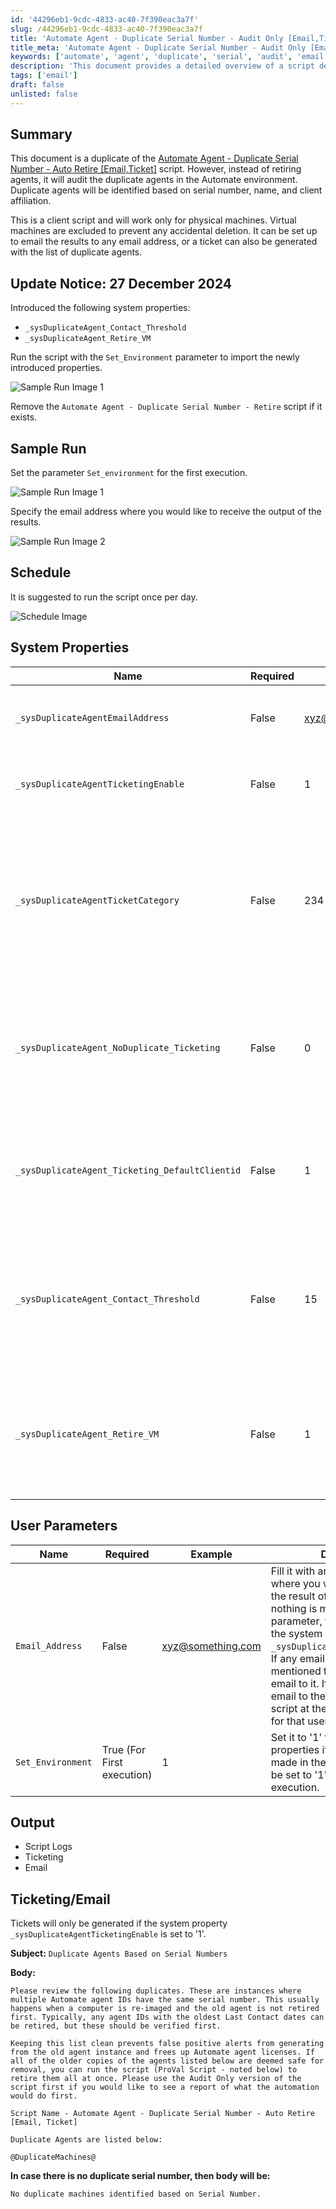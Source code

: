 ```yaml
---
id: '44296eb1-9cdc-4833-ac40-7f390eac3a7f'
slug: /44296eb1-9cdc-4833-ac40-7f390eac3a7f
title: 'Automate Agent - Duplicate Serial Number - Audit Only [Email,Ticket]'
title_meta: 'Automate Agent - Duplicate Serial Number - Audit Only [Email,Ticket]'
keywords: ['automate', 'agent', 'duplicate', 'serial', 'audit', 'email', 'ticketing']
description: 'This document provides a detailed overview of a script designed to audit duplicate agents in the Automate environment based on serial number, name, and client affiliation. It includes setup instructions, system properties, user parameters, and output details, ensuring effective management of duplicate agents.'
tags: ['email']
draft: false
unlisted: false
---
```


## Summary

This document is a duplicate of the [Automate Agent - Duplicate Serial Number - Auto Retire [Email,Ticket]](/docs/f9a0c7b8-2807-4e08-b1b7-c9342b89a493) script. However, instead of retiring agents, it will audit the duplicate agents in the Automate environment. Duplicate agents will be identified based on serial number, name, and client affiliation.

This is a client script and will work only for physical machines. Virtual machines are excluded to prevent any accidental deletion. It can be set up to email the results to any email address, or a ticket can also be generated with the list of duplicate agents.

## Update Notice: 27 December 2024

Introduced the following system properties:

- `_sysDuplicateAgent_Contact_Threshold`
- `_sysDuplicateAgent_Retire_VM`

Run the script with the `Set_Environment` parameter to import the newly introduced properties.

![Sample Run Image 1](../../../static/img/docs/44296eb1-9cdc-4833-ac40-7f390eac3a7f/image_1.webp)

Remove the `Automate Agent - Duplicate Serial Number - Retire` script if it exists.

## Sample Run

Set the parameter `Set_environment` for the first execution.

![Sample Run Image 1](../../../static/img/docs/44296eb1-9cdc-4833-ac40-7f390eac3a7f/image_1.webp)

Specify the email address where you would like to receive the output of the results.

![Sample Run Image 2](../../../static/img/docs/44296eb1-9cdc-4833-ac40-7f390eac3a7f/image_2.webp)

## Schedule

It is suggested to run the script once per day.

![Schedule Image](../../../static/img/docs/44296eb1-9cdc-4833-ac40-7f390eac3a7f/image_4.webp)

## System Properties

| Name                                           | Required | Example                                       | Description                                                                                                                                                                                                                                                                                  |
| ---------------------------------------------- | -------- | --------------------------------------------- | -------------------------------------------------------------------------------------------------------------------------------------------------------------------------------------------------------------------------------------------------------------------------------------------- |
| `_sysDuplicateAgentEmailAddress`               | False    | [xyz@something.com](mailto:xyz@something.com) | Universal email address where you would like to receive the list of duplicate agents.                                                                                                                                                                                                        |
| `_sysDuplicateAgentTicketingEnable`            | False    | 1                                             | Set to '1' to receive a ticket with a list of duplicate agents; otherwise, leave it blank or set to '0'.                                                                                                                                                                   |
| `_sysDuplicateAgentTicketCategory`             | False    | 234                                           | Mention the ticket creation category to direct the tickets to the right board in Manage. **Note:** If no ticket creation category is mentioned in this property, the script will use the universal ticket creation category mentioned in the global system property `MonitorTicketCategory`. |
| `_sysDuplicateAgent_NoDuplicate_Ticketing`     | False    | 0                                             | Set its value to '1' to receive tickets/emails when there are no duplicate agents. The default value is '0', meaning by default, the script will not generate tickets/emails if no duplicate agents are found.                                                                               |
| `_sysDuplicateAgent_Ticketing_DefaultClientid` | False    | 1                                             | Client ID of the client under which tickets should be generated. The default value is '1', meaning tickets will be generated under the client whose client ID is '1' in the environment.                                                                                                     |
| `_sysDuplicateAgent_Contact_Threshold`        | False    | 15                               | Define the threshold for the number of days after which duplicate agents should be retired. If this system property is not specified, duplicate agents with a last contact time of more than an hour will be automatically removed. |
| `_sysDuplicateAgent_Retire_VM`                | False    | 1                                | Fill it as '1'  to retire duplicate virtual machines as well (duplicates on the basis of serial number). If nothing is mentioned in this Property, script will not retire duplicate virtual machines.                                                          |

## User Parameters

| Name              | Required                   | Example                                       | Description                                                                                                                                                                                                                                                                                                                                                                                                            |
| ----------------- | -------------------------- | --------------------------------------------- | ---------------------------------------------------------------------------------------------------------------------------------------------------------------------------------------------------------------------------------------------------------------------------------------------------------------------------------------------------------------------------------------------------------------------- |
| `Email_Address`   | False                      | [xyz@something.com](mailto:xyz@something.com) | Fill it with an email address where you would like to receive the result of the script. **Note:** If nothing is mentioned in this user parameter, the script will check the system property `_sysDuplicateAgentEmailAddress`. If any email address is mentioned there, it will send an email to it. If not, it will send the email to the user who ran the script at the email address used for that user in Automate. |
| `Set_Environment` | True (For First execution) | 1                                             | Set it to '1' to create the system properties if they are not already made in the environment. It must be set to '1' for the first execution.                                                                                                                                                                                                                                                                          |

## Output

- Script Logs
- Ticketing
- Email

## Ticketing/Email

Tickets will only be generated if the system property `_sysDuplicateAgentTicketingEnable` is set to '1'.

**Subject:** `Duplicate Agents Based on Serial Numbers`

**Body:**

```PlainText
Please review the following duplicates. These are instances where multiple Automate agent IDs have the same serial number. This usually happens when a computer is re-imaged and the old agent is not retired first. Typically, any agent IDs with the oldest Last Contact dates can be retired, but these should be verified first.

Keeping this list clean prevents false positive alerts from generating from the old agent instance and frees up Automate agent licenses. If all of the older copies of the agents listed below are deemed safe for removal, you can run the script (ProVal Script - noted below) to retire them all at once. Please use the Audit Only version of the script first if you would like to see a report of what the automation would do first.

Script Name - Automate Agent - Duplicate Serial Number - Auto Retire [Email, Ticket]

Duplicate Agents are listed below:

@DuplicateMachines@

```

**In case there is no duplicate serial number, then body will be:**

```PlainText
No duplicate machines identified based on Serial Number.
```
